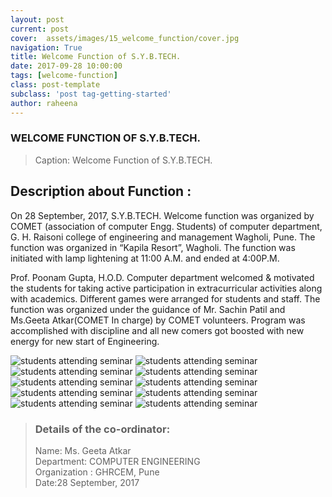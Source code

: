 ```yaml
---
layout: post
current: post
cover:  assets/images/15_welcome_function/cover.jpg
navigation: True
title: Welcome Function of S.Y.B.TECH.
date: 2017-09-28 10:00:00
tags: [welcome-function]
class: post-template
subclass: 'post tag-getting-started'
author: raheena
---
```


### WELCOME FUNCTION OF S.Y.B.TECH.

> Caption: Welcome Function of S.Y.B.TECH.
  
## Description about Function :
<p> On 28 September, 2017, S.Y.B.TECH. Welcome function was organized by COMET (association of computer Engg. Students) of computer department, G. H. Raisoni college of engineering and management Wagholi, Pune. The function was organized in “Kapila Resort”, Wagholi. The function was initiated with lamp lightening at 11:00 A.M. and ended at 4:00P.M. </p>

Prof. Poonam Gupta, H.O.D. Computer department welcomed & motivated the students for taking active participation in extracurricular activities along with academics. Different games were arranged for students and staff. The function was organized under the guidance of Mr. Sachin Patil and Ms.Geeta Atkar(COMET In charge) by COMET volunteers. Program was accomplished with discipline and all new comers got boosted with new energy for new start of Engineering.

![students attending seminar](assets/images/15_welcome_function/1.jpg  "welcome_function_1")
![students attending seminar](assets/images/15_welcome_function/2.jpg  "welcome_function_2")
![students attending seminar](assets/images/15_welcome_function/3.jpg  "welcome_function_3")
![students attending seminar](assets/images/15_welcome_function/4.jpg  "welcome_function_4")
![students attending seminar](assets/images/15_welcome_function/5.jpg  "welcome_function_5")
![students attending seminar](assets/images/15_welcome_function/6.jpg  "welcome_function_6")
![students attending seminar](assets/images/15_welcome_function/7.jpg  "welcome_function_7")
![students attending seminar](assets/images/15_welcome_function/8.jpg  "welcome_function_8")
![students attending seminar](assets/images/15_welcome_function/9.jpg  "welcome_function_9")
![students attending seminar](assets/images/15_welcome_function/10.jpg  "welcome_function_10")

> ### Details of the co-ordinator: <br>
> Name: Ms. Geeta Atkar <br>
> Department: COMPUTER ENGINEERING <br>
> Organization : GHRCEM, Pune <br>
> Date:28 September, 2017



